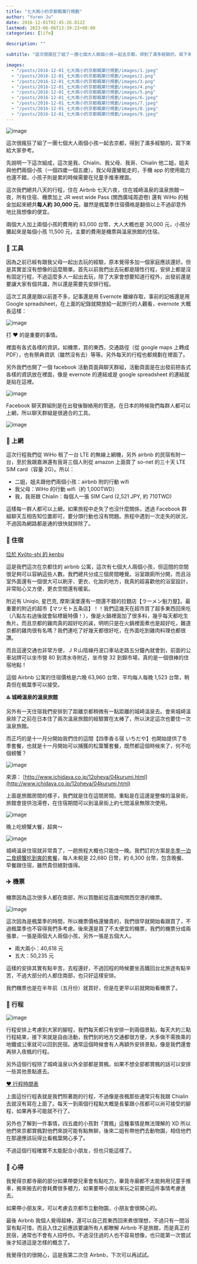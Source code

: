 ```yaml
---
title: "七大兩小的京都楓葉行規劃"
author: "Yuren Ju"
date: 2016-12-01T02:45:26.812Z
lastmod: 2023-06-06T13:39:23+08:00
categories: [life]

description: ""

subtitle: "這次很瘋狂了組了一團七個大人兩個小孩一起去京都，得到了滿多經驗的，寫下來給大家參考。"

images:
  - "/posts/2016-12-01_七大兩小的京都楓葉行規劃/images/1.jpeg"
  - "/posts/2016-12-01_七大兩小的京都楓葉行規劃/images/2.png"
  - "/posts/2016-12-01_七大兩小的京都楓葉行規劃/images/3.png"
  - "/posts/2016-12-01_七大兩小的京都楓葉行規劃/images/4.png"
  - "/posts/2016-12-01_七大兩小的京都楓葉行規劃/images/5.png"
  - "/posts/2016-12-01_七大兩小的京都楓葉行規劃/images/6.jpeg"
  - "/posts/2016-12-01_七大兩小的京都楓葉行規劃/images/7.jpeg"
  - "/posts/2016-12-01_七大兩小的京都楓葉行規劃/images/8.jpeg"
  - "/posts/2016-12-01_七大兩小的京都楓葉行規劃/images/9.jpeg"
---
```


![image](/posts/2016-12-01_七大兩小的京都楓葉行規劃/images/1.jpeg#layoutTextWidth)

這次很瘋狂了組了一團七個大人兩個小孩一起去京都，得到了滿多經驗的，寫下來給大家參考。

先說明一下這次組成，這次是我、Chialin、我父母、我哥、Chialin 他二姐，姐夫與他們兩個小孩（一個四歲一個五歲）。我父母還蠻能走的，手機 app 的使用能力也還不錯，小孩子則是累的時候需要在兒童手推車裡面。

這次我們總共八天的行程，住在 Airbnb 七天六夜，住在城崎溫泉的溫泉旅館一夜，所有住宿、機票加上 JR west wide Pass (關西廣域周遊卷) 還有 WiHo 的租金加起來總共**每人約 30,000 元**，雖然是楓葉季住宿價格是翻倍以上不過卻意外地比我想像的便宜。

兩個大人加上兩個小孩的費用約 83,000 台幣，大人大概也是 30,000 元，小孩分攤起來是每個小孩 11,500 元，主要的費用是機票與溫泉旅館的住宿。

### 📒 工具

因為之前已經有跟我父母一起出去玩的經驗，原本覺得多加一個家庭應該還好。但是其實並沒有想像的這麼簡單。首先以前我們出去玩都是隨性行程，安排上都是沒有固定行程，不過這麼多人一起出去玩，除了大家會想要知道行程外，出發前還是要讓大家有個共識，所以還是需要先安排行程。

這次工具還是跟以前差不多，記事還是用 Evernote 離線存取，事前的記帳還是用 Google spreadsheet，在上面的紀錄就開放給一起旅行的人觀看，evernote 大概長這樣：

![image](/posts/2016-12-01_七大兩小的京都楓葉行規劃/images/2.png#layoutTextWidth)

打 ❤️ 的是重要的事情。

裡面有各式各樣的資訊，如機票，買的東西，交通路徑（從 google maps 上轉成 PDF），也有祭典資訊（雖然沒有去）等等。另外每天的行程也都規劃在裡面了。

另外我們也開了一個 facebook 活動頁面與聊天群組，活動頁面是在出發前把各式各樣的資訊放在裡面，像是 evernote 的連結或是 google spreadsheet 的連結就是貼在這裡。

![image](/posts/2016-12-01_七大兩小的京都楓葉行規劃/images/3.png#layoutTextWidth)

Facebook 聊天群組則是在出發後聯絡用的管道。在日本的時候我們每群人都可以上網，所以聊天群組是很適合的工具。

![image](/posts/2016-12-01_七大兩小的京都楓葉行規劃/images/4.png#layoutTextWidth)

### 📶 上網

這次行程我們從 WiHo 租了一台 LTE 的無線上網機，另外 airbnb 的民宿有附一台，至於我跟嘉淋還有我哥三個人則從 amazon 上面買了 so-net 的三十天 LTE SIM card（容量 2G）。所以：

- 二姐，姐夫跟他們兩個小孩：airbnb 附的行動 wifi
- 我父母：WiHo 的行動 wifi（約 1,000TWD）
- 我，我哥跟 Chialin：每個人一張 SIM Card (2,521 JPY, 約 710TWD)

這樣每一群人都可以上網，如果旅程中走失了也沒什麼關係，透過 Facebook 群組聊天互相告知位置即可，要分頭行動也沒有問題。旅程中遇到一次走失的狀況，不過因為網路都是通的很快就排除了。

### 🏡 住宿

[位於 Kyōto-shi 的 kenbu](https://www.airbnb.com.tw/rooms/7793354)

這是我們這次在京都住的 airbnb 公寓，這次有七個大人兩個小孩，但這間的空間很足夠可以容納這些人數。我們總共分成三個房間睡覺。浴室跟廁所分開，而且浴室外面還有一個很大可以刷牙、更衣、化妝的地方，我真的超喜歡他的浴室設計，非常貼心又方便，更衣空間還有暖氣。

附近有 Uniqlo, 星巴克, 摩斯漢堡還有一間還不錯的拉麵店【ラーメン魁力屋】。最重要的附近的超市【マツモト五条店】！！我們這幾天在超市買了超多東西回來吃（八點左右過後就會貼標籤特價！），像是火鍋裡面加了很多料，幾乎每天都吃生魚片。而且京都的雞肉真的超好吃的誒，明明只是在火鍋裡面煮也是超好吃，難道京都的雞肉很有名嗎？我們連吃了好幾天都很好吃，在外面吃到雞肉料理也都很讚。

而且這邊交通也非常方便，ＪＲ山陰線丹波口車站走路五分鐘內就會到，前面的公車站牌可以坐市營 80 到清水寺附近，坐市營 32 到錦市場，真的是一個很棒的住宿地點！

這個 Airbnb 公寓的住宿價格是六晚 63,960 台幣，平均每人每晚 1,523 台幣，稍貴但在楓葉季可以接受。

**♨️ 城崎溫泉的溫泉旅館**

另外有一天住宿我們安排到了距離京都稍微有一點距離的城崎溫泉去。會來城崎溫泉除了之前在日本住了兩次溫泉旅館的經驗實在太棒了，所以決定這次也要住一次溫泉旅館。

而正巧的是十一月分開始我們住的這間【四季香る宿 いちだや】也開始提供了冬季套餐，也就是十一月開始可以捕獲的松葉蟹套餐，既然都這個時候來了，何不吃個螃蟹？

![image](/posts/2016-12-01_七大兩小的京都楓葉行規劃/images/5.png#layoutTextWidth)

來源： [http://www.ichidaya.co.jp/12oheya/04kurumi.html](http://www.ichidaya.co.jp/12oheya/04kurumi.html)

上面是旅館房間的樣子，我們就是住在這間房間。重點是在這邊是整條的溫泉街，旅館會提供泡湯卷，在住宿期間可以到溫泉街上約七間溫泉無限次使用。

![image](/posts/2016-12-01_七大兩小的京都楓葉行規劃/images/6.jpeg#layoutTextWidth)

晚上吃螃蟹大餐，超爽～

![image](/posts/2016-12-01_七大兩小的京都楓葉行規劃/images/7.jpeg#layoutTextWidth)

城崎溫泉住宿就非常貴了，一趟旅程大概也只能住一晚。我們訂的方案是[冬季一泊二食螃蟹吃到爽的套餐](http://www.ichidaya.co.jp/11plan/01fuyu03.html)，每人未稅是 22,680 日幣，約 6,300 台幣，包含晚餐、早餐跟住宿，雖然貴但絕對值得。

### **✈️ 機票**

機票因為這次很多人都在南部，所以買酷航從高雄飛關西空港的機票。

![image](/posts/2016-12-01_七大兩小的京都楓葉行規劃/images/8.jpeg#layoutTextWidth)

這次因為是楓葉季的時間，所以機票價格還蠻貴的，我們很早就開始看跟買了，不過楓葉季也不容得我們多考慮。後來還是買了不太便宜的機票，我們的機票分成兩張單，一張是兩個大人兩個小孩，另外一張是五個大人。

- 兩大兩小：40,618 元
- 五大：50,235 元

這樣的安排其實有點辛苦，去程還好，不過回程的時候要坐高鐵回台北旅途有點辛苦，不過大部分的人都住南部，也只好這樣安排。

我們機票也是在半年前（五月份）就買好，但是在更早以前就開始看機票了。

### 🚃 行程

![image](/posts/2016-12-01_七大兩小的京都楓葉行規劃/images/9.jpeg#layoutTextWidth)

行程安排上考慮到大家的腳程，我們每天都只有安排一到兩個景點，每天大約三點行程結束，接下來就是自由活動，我們到的地方交通都很方便，大多做不需換乘的地鐵或公車就可以回到民宿。通常這個時候會有人再額外安排景點，像是我們還會再排入夜楓的行程。

另外這個行程除了城崎溫泉以外全部都是賞楓，如果不想全部都賞楓的話可以安排一些其他景點進去。

[❤️ 行程時間表](https://www.evernote.com/shard/s96/sh/2b106fe6-927c-4f6d-a442-68bca712f3b0/c566596caa8218cf)

上面這份行程表就是我們照著跑的行程，不過像是夜楓那些通常只有我跟 Chialin 去就沒有寫在上面了。每天一到兩個行程點大概是長輩跟小孩都可以尚可接受的腳程，如果再多可能就不行了。

另外也了解到一件事情，四五歲的小孩對「賞楓」這種事情是無法理解的 XD 所以他們來京都賞楓對他們來說可能有點無聊，後來二姐有帶他們去動物園，相信他們在那邊應該玩得比看楓葉開心多了。

不過這個行程確實不太能配合小朋友，但也只能這樣了。

### 👊 心得

我覺得京都寺廟的部分如果帶嬰兒車會有點吃力，畢竟寺廟都不太能夠用兒童手推車，搬來搬去的會耗費很多體力，如果要帶小朋友來玩之前要把這件事情考慮進去。

如果帶小朋友來，可以考慮去京都市立動物園，小朋友會很開心的。

最後 Airbnb 我個人覺得超棒，還可以自己買東西回來煮很理想，不過只有一間浴室有點可惜，而且入住之前應該要讓所有人都瞭解 Airbnb 不是旅館，而是真正的民宿，通常也不會有人招呼你。不過沒住過的人也不容易想像，也只能第一次嘗試後才知道這是怎樣的概念了。

我覺得住的很開心，這是我第二次住 Airbnb，下次可以再試試。

